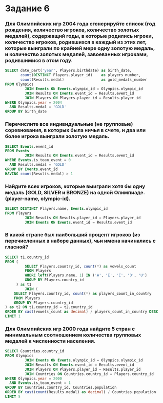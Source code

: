 
# Задание 6
### Для Олимпийских игр 2004 года сгенерируйте список (год рождения, количество игроков, количество золотых медалей), содержащий годы, в которые родились игроки, количество игроков, родившихся в каждый из этих лет, которые выиграли по крайней мере одну золотую медаль, и количество золотых медалей, завоеванных игроками, родившимися в этом году.
```sql
SELECT date_part('year', Players.birthdate) as birth_date,
       count(DISTINCT Players.player_id)    as players_number,
       count(Results.medal)                 as gold_medals_number
FROM Olympics
         JOIN Events ON Events.olympic_id = Olympics.olympic_id
         JOIN Results ON Events.event_id = Results.event_id
         JOIN Players ON Players.player_id = Results.player_id
WHERE Olympics.year = 2004
  AND Results.medal = 'GOLD'
GROUP BY birth_date
```
### Перечислите все индивидуальные (не групповые) соревнования, в которых была ничья в счете, и два или более игрока выиграли золотую медаль.
```sql
SELECT Events.event_id
FROM Events
         JOIN Results ON Events.event_id = Results.event_id
WHERE Events.is_team_event = 0
  AND Results.medal = 'GOLD'
GROUP BY Events.event_id
HAVING count(Results.medal) > 1
```
### Найдите всех игроков, которые выиграли хотя бы одну медаль (GOLD, SILVER и BRONZE) на одной Олимпиаде. (player-name, olympic-id).
```sql
SELECT DISTINCT Players.name, Events.olympic_id
FROM Players
         JOIN Results ON Results.player_id = Players.player_id
         JOIN Events ON Events.event_id = Results.event_id
```
### В какой стране был наибольший процент игроков (из перечисленных в наборе данных), чьи имена начинались с гласной?
```sql
SELECT t1.country_id
FROM (
         SELECT Players.country_id, count(*) as vowels_count
         FROM Players
         WHERE left(Players.name, 1) IN ('A', 'E', 'I', 'O', 'U')
         GROUP BY Players.country_id
     ) as t1
         JOIN (
    SELECT Players.country_id, count(*) as players_count_in_country
    FROM Players
    GROUP BY Players.country_id
) as t2 ON t1.country_id = t2.country_id
ORDER BY cast(vowels_count as decimal) / players_count_in_country DESC
LIMIT 1
```
### Для Олимпийских игр 2000 года найдите 5 стран с минимальным соотношением количества групповых медалей к численности населения.
```sql
SELECT Countries.country_id
FROM Olympics
         JOIN Events ON Events.olympic_id = Olympics.olympic_id
         JOIN Results ON Events.event_id = Results.event_id
         JOIN Players ON Players.player_id = Results.player_id
         JOIN Countries ON Countries.country_id = Players.country_id
WHERE Olympics.year = 2000
  AND Events.is_team_event = 1
GROUP BY Countries.country_id, Countries.population
ORDER BY cast(count(Results.medal) as decimal) / Countries.population
LIMIT 5
```
